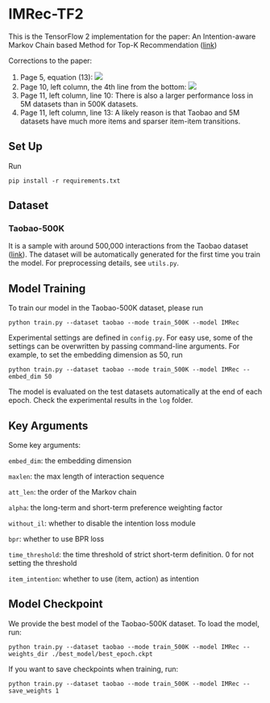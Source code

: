 # IMRec-TF2
This is the TensorFlow 2 implementation for the paper:
An Intention-aware Markov Chain based Method for Top-K Recommendation ([link](https://ieeexplore.ieee.org/document/9997243))

Corrections to the paper:
1. Page 5, equation (13): <img src="http://chart.googleapis.com/chart?cht=tx&chl=argmin_{\Theta}\quad\quad\mathcal{L}_{Item}%2B\mathcal{L}_{Intention}%2B\mathcal{L}_{Reg}" style="border:none;">
2. Page 10, left column, the 4th line from the bottom: <img src="http://chart.googleapis.com/chart?cht=tx&chl=\mathcal{L}_{Item}=-\frac{1}{n}\sum_{j=1}^n(\log{(\sigma(\hat{p}_{u,t,i^u_t}))}%2B\log{(\sigma(1-\hat{p}_{u,t,{i'}^u_t}))})" style="border:none;">
3. Page 11, left column, line 10: There is also a larger performance loss in 5M datasets than in 500K datasets.
4. Page 11, left column, line 13: A likely reason is that Taobao and 5M datasets have much more items and sparser item-item transitions.


## Set Up
Run
```
pip install -r requirements.txt
```

## Dataset
### Taobao-500K
It is a sample with around 500,000 interactions from the Taobao dataset ([link](https://tianchi.aliyun.com/dataset/dataDetail?dataId=649&userId=1)). The dataset will be automatically generated for the first time you train the model. For preprocessing details, see `utils.py`.

## Model Training
To train our model in the Taobao-500K dataset, please run
```
python train.py --dataset taobao --mode train_500K --model IMRec
```

Experimental settings are defined in `config.py`. For easy use, some of the settings can be overwritten by passing command-line arguments. For example, to set the embedding dimension as 50, run

```
python train.py --dataset taobao --mode train_500K --model IMRec --embed_dim 50
```

The model is evaluated on the test datasets automatically at the end of each epoch. Check the experimental results in the `log` folder.


## Key Arguments
Some key arguments:

`embed_dim`: the embedding dimension

`maxlen`: the max length of interaction sequence

`att_len`: the order of the Markov chain

`alpha`: the long-term and short-term preference weighting factor

`without_il`: whether to disable the intention loss module

`bpr`: whether to use BPR loss

`time_threshold`: the time threshold of strict short-term definition. 0 for not setting the threshold

`item_intention`: whether to use (item, action) as intention


## Model Checkpoint
We provide the best model of the Taobao-500K dataset. To load the model, run:

```
python train.py --dataset taobao --mode train_500K --model IMRec --weights_dir ./best_model/best_epoch.ckpt
```

If you want to save checkpoints when training, run:
```
python train.py --dataset taobao --mode train_500K --model IMRec --save_weights 1
```
